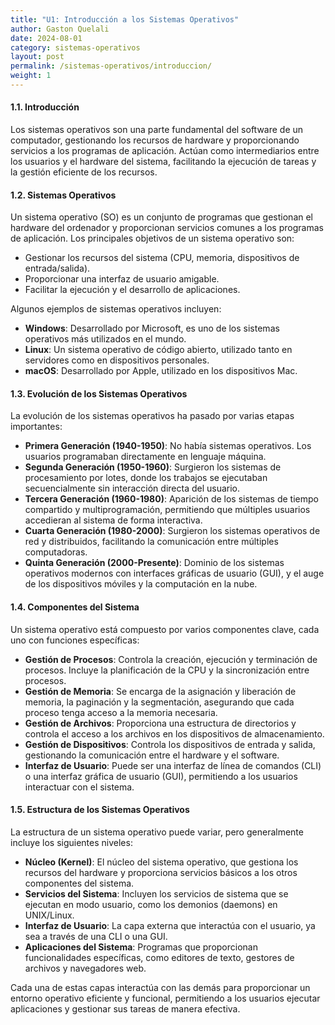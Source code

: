 ```yaml
---
title: "U1: Introducción a los Sistemas Operativos"
author: Gaston Quelali
date: 2024-08-01
category: sistemas-operativos
layout: post
permalink: /sistemas-operativos/introduccion/
weight: 1
---
```


#### 1.1. Introducción

Los sistemas operativos son una parte fundamental del software de un computador, gestionando los recursos de hardware y proporcionando servicios a los programas de aplicación. Actúan como intermediarios entre los usuarios y el hardware del sistema, facilitando la ejecución de tareas y la gestión eficiente de los recursos.

#### 1.2. Sistemas Operativos

Un sistema operativo (SO) es un conjunto de programas que gestionan el hardware del ordenador y proporcionan servicios comunes a los programas de aplicación. Los principales objetivos de un sistema operativo son:
- Gestionar los recursos del sistema (CPU, memoria, dispositivos de entrada/salida).
- Proporcionar una interfaz de usuario amigable.
- Facilitar la ejecución y el desarrollo de aplicaciones.

Algunos ejemplos de sistemas operativos incluyen:
- **Windows**: Desarrollado por Microsoft, es uno de los sistemas operativos más utilizados en el mundo.
- **Linux**: Un sistema operativo de código abierto, utilizado tanto en servidores como en dispositivos personales.
- **macOS**: Desarrollado por Apple, utilizado en los dispositivos Mac.

#### 1.3. Evolución de los Sistemas Operativos

La evolución de los sistemas operativos ha pasado por varias etapas importantes:

- **Primera Generación (1940-1950)**: No había sistemas operativos. Los usuarios programaban directamente en lenguaje máquina.
- **Segunda Generación (1950-1960)**: Surgieron los sistemas de procesamiento por lotes, donde los trabajos se ejecutaban secuencialmente sin interacción directa del usuario.
- **Tercera Generación (1960-1980)**: Aparición de los sistemas de tiempo compartido y multiprogramación, permitiendo que múltiples usuarios accedieran al sistema de forma interactiva.
- **Cuarta Generación (1980-2000)**: Surgieron los sistemas operativos de red y distribuidos, facilitando la comunicación entre múltiples computadoras.
- **Quinta Generación (2000-Presente)**: Dominio de los sistemas operativos modernos con interfaces gráficas de usuario (GUI), y el auge de los dispositivos móviles y la computación en la nube.

#### 1.4. Componentes del Sistema

Un sistema operativo está compuesto por varios componentes clave, cada uno con funciones específicas:

- **Gestión de Procesos**: Controla la creación, ejecución y terminación de procesos. Incluye la planificación de la CPU y la sincronización entre procesos.
- **Gestión de Memoria**: Se encarga de la asignación y liberación de memoria, la paginación y la segmentación, asegurando que cada proceso tenga acceso a la memoria necesaria.
- **Gestión de Archivos**: Proporciona una estructura de directorios y controla el acceso a los archivos en los dispositivos de almacenamiento.
- **Gestión de Dispositivos**: Controla los dispositivos de entrada y salida, gestionando la comunicación entre el hardware y el software.
- **Interfaz de Usuario**: Puede ser una interfaz de línea de comandos (CLI) o una interfaz gráfica de usuario (GUI), permitiendo a los usuarios interactuar con el sistema.

#### 1.5. Estructura de los Sistemas Operativos

La estructura de un sistema operativo puede variar, pero generalmente incluye los siguientes niveles:

- **Núcleo (Kernel)**: El núcleo del sistema operativo, que gestiona los recursos del hardware y proporciona servicios básicos a los otros componentes del sistema.
- **Servicios del Sistema**: Incluyen los servicios de sistema que se ejecutan en modo usuario, como los demonios (daemons) en UNIX/Linux.
- **Interfaz de Usuario**: La capa externa que interactúa con el usuario, ya sea a través de una CLI o una GUI.
- **Aplicaciones del Sistema**: Programas que proporcionan funcionalidades específicas, como editores de texto, gestores de archivos y navegadores web.

Cada una de estas capas interactúa con las demás para proporcionar un entorno operativo eficiente y funcional, permitiendo a los usuarios ejecutar aplicaciones y gestionar sus tareas de manera efectiva.
